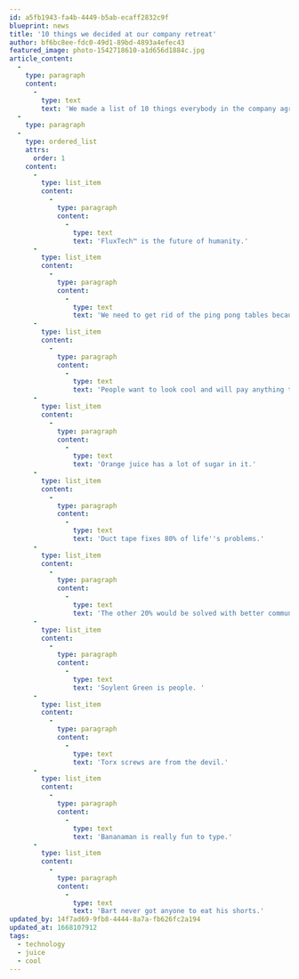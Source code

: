 ```yaml
---
id: a5fb1943-fa4b-4449-b5ab-ecaff2832c9f
blueprint: news
title: '10 things we decided at our company retreat'
author: bf6bc8ee-fdc0-49d1-89bd-4893a4efec43
featured_image: photo-1542718610-a1d656d1884c.jpg
article_content:
  -
    type: paragraph
    content:
      -
        type: text
        text: 'We made a list of 10 things everybody in the company agreed on unanimously. Here they are in no particular, except number one. Number one is the most important one.'
  -
    type: paragraph
  -
    type: ordered_list
    attrs:
      order: 1
    content:
      -
        type: list_item
        content:
          -
            type: paragraph
            content:
              -
                type: text
                text: 'FluxTech™ is the future of humanity.'
      -
        type: list_item
        content:
          -
            type: paragraph
            content:
              -
                type: text
                text: 'We need to get rid of the ping pong tables because people don''t work enough when we have them.'
      -
        type: list_item
        content:
          -
            type: paragraph
            content:
              -
                type: text
                text: 'People want to look cool and will pay anything to achieve that goal.'
      -
        type: list_item
        content:
          -
            type: paragraph
            content:
              -
                type: text
                text: 'Orange juice has a lot of sugar in it.'
      -
        type: list_item
        content:
          -
            type: paragraph
            content:
              -
                type: text
                text: 'Duct tape fixes 80% of life''s problems.'
      -
        type: list_item
        content:
          -
            type: paragraph
            content:
              -
                type: text
                text: 'The other 20% would be solved with better communication.'
      -
        type: list_item
        content:
          -
            type: paragraph
            content:
              -
                type: text
                text: 'Soylent Green is people. '
      -
        type: list_item
        content:
          -
            type: paragraph
            content:
              -
                type: text
                text: 'Torx screws are from the devil.'
      -
        type: list_item
        content:
          -
            type: paragraph
            content:
              -
                type: text
                text: 'Bananaman is really fun to type.'
      -
        type: list_item
        content:
          -
            type: paragraph
            content:
              -
                type: text
                text: 'Bart never got anyone to eat his shorts.'
updated_by: 14f7ad69-9fb8-4444-8a7a-fb626fc2a194
updated_at: 1668107912
tags:
  - technology
  - juice
  - cool
---
```

